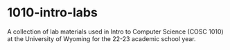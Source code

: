 # 1010-intro-labs
A collection of lab materials used in Intro to Computer Science (COSC 1010) at the University of Wyoming for the 22-23 academic school year.
